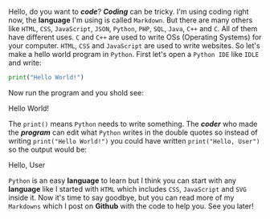 Hello, do you want to ***code***?
***Coding*** can be tricky. I'm using coding right now, the **language** I'm using is called `Markdown`. But there are many others like `HTML`, `CSS`, `JavaScript`, `JSON`, `Python`, `PHP`, `SQL`, `Java`, `C++` and `C`. All of them have different uses. `C` and `C++` are used to write OSs (Operating Systems) for your computer. `HTML`, `CSS` and `JavaScript` are used to write websites. So let's make a hello world program in `Python`. First let's open a `Python IDE` like `IDLE` and write: 
````python
print("Hello World!")
````
Now run the program and you shold see:

Hello World!

The `print()` means `Python` needs to write something. The ***coder*** who made the ***program*** can edit what `Python` writes in the double quotes so instead of writing `print("Hello World!")` you could have written `print("Hello, User")` so the output would be:

Hello, User

`Python` is an easy **language** to learn but I think you can start with any **language** like I started with `HTML` which includes `CSS`, `JavaScript` and `SVG` inside it. Now it's time to say goodbye, but you can read more of my `Markdowns` which I post on **Github** with the code to help you. See you later!